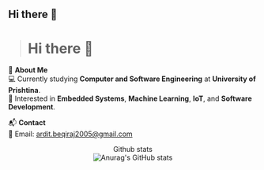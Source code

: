 ## Hi there 👋

># Hi there 👋

<p align="left">
  🚀 <strong>About Me</strong> <br>
  💻 Currently studying <strong>Computer and Software Engineering</strong> at <strong>University of Prishtina</strong>.  <br>
  🌱 Interested in <strong>Embedded Systems</strong>, <strong>Machine Learning</strong>, <strong>IoT</strong>, and <strong>Software Development</strong>. <br>
</p>

<p align="left">
  📬 <strong>Contact</strong>  
  <br>
  📧 Email: <a href="mailto:ardit.beqiraj2005@gmail.com">ardit.beqiraj2005@gmail.com</a>
</p>


<p align="center">
  Github stats<br>
  <img src="https://github-readme-stats.vercel.app/api?username=ArditBeqiraj&show_icons=true&theme=radical" alt="Anurag's GitHub stats">
</p>
